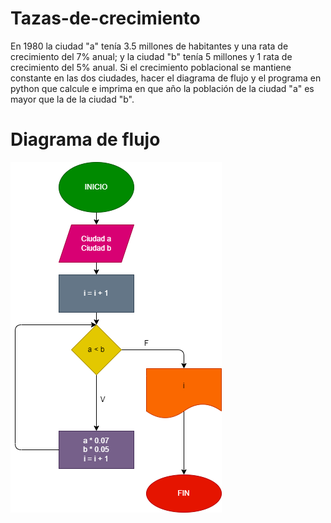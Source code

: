 # Tazas-de-crecimiento
En 1980 la ciudad "a" tenía 3.5 millones de habitantes y una rata de crecimiento del 7% anual; y la ciudad "b" tenía 5 millones y 1 rata de crecimiento del 5% anual. Si el crecimiento poblacional se mantiene constante en las dos ciudades, hacer el diagrama de flujo y el programa en python que calcule e imprima en que año la población de la ciudad "a" es mayor que la de la ciudad "b".

# Diagrama de flujo
![Diagrama de flujo](diagrama-tazas-de-crecimiento.png "Diagrama de flujo")